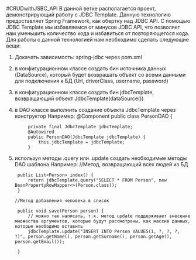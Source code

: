 #CRUDwithJSBC_API
В данной ветке располагается проект, демонстрирующий работу с JDBC Template. Данную технологию предоставляет Spring Framework, как обертку над JDBC API. С помощью JDBC Template мы избавляемся от минусов JDBC API, что позволяет нам уменьшить количество кода и избавиться от повторяющегося кода.
Для работы с данной технологией нам необходимо сделать следующие вещи:
1) Докачать зависимость: spring-jdbc через pom.xml
2) в конфигурационном классе создать бин источника данных (DataSource), который будет возвращать объект со всеми данными для подключения к БД (Url, driverClass, username, password)
3) в конфигурационном классе создать бин jdbcTemplate, возвращающий объект JdbcTemplate(dataSource())
4) в DAO классе выполнить создание объекта JdbcTemplate через конструктор
        Например: 
        @Component
        public class PersonDAO {

            private final JdbcTemplate jdbcTemplate;
            @Autowired
            public PersonDAO(JdbcTemplate jdbcTemplate) {
                this.jdbcTemplate = jdbcTemplate;
            }
5) используя методы .query или .update создать необходимые методы DAO шаблона
        Например:
        //Метод, возвращающий всех людей из БД
        
        public List<Person> index() {
            return jdbcTemplate.query("SELECT * FROM Person", new BeanPropertyRowMapper<>(Person.class));
        }
        
       //Метод добавления человека в список
       
        public void save(Person person) {
            // можно так написать, т.к. метод update поддерживает внесение множества аргументов, которые будут рассмотрены, как массив данных, которые неободимо вставить
            jdbcTemplate.update("INSERT INTO Person VALUES(1, ?, ?, ?, ?)", person.getName(), person.getSurname(), person.getAge(), person.getEmail());

        }
